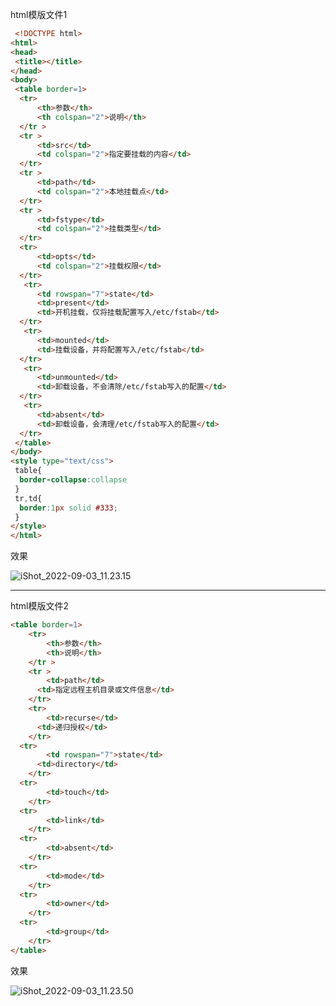 html模版文件1

```html
 <!DOCTYPE html>
<html>
<head>
 <title></title>
</head>
<body>
 <table border=1>
  <tr>
      <th>参数</th>
      <th colspan="2">说明</th>
  </tr >
  <tr >
      <td>src</td>
      <td colspan="2">指定要挂载的内容</td>
  </tr>
  <tr >
      <td>path</td>
      <td colspan="2">本地挂载点</td>
  </tr>
  <tr >
      <td>fstype</td>
      <td colspan="2">挂载类型</td>
  </tr> 
  <tr>
      <td>opts</td>
      <td colspan="2">挂载权限</td>
  </tr>
   <tr>
      <td rowspan="7">state</td>
      <td>present</td>
      <td>开机挂载，仅将挂载配置写入/etc/fstab</td>
  </tr>
   <tr>
      <td>mounted</td>
      <td>挂载设备，并将配置写入/etc/fstab</td>
  </tr>
   <tr>
      <td>unmounted</td>
      <td>卸载设备，不会清除/etc/fstab写入的配置</td>
  </tr>
   <tr>
      <td>absent</td>
      <td>卸载设备，会清理/etc/fstab写入的配置</td>
  </tr>
 </table>
</body>
<style type="text/css">
 table{
  border-collapse:collapse
 }
 tr,td{
  border:1px solid #333;
 }
</style>
</html>
```



效果

![iShot_2022-09-03_11.23.15](https://gitea.pptfz.cn/pptfz/picgo-images/raw/branch/master/img/iShot_2022-09-03_11.23.15.png)




---



html模版文件2

```html
<table border=1>
	<tr>
	    <th>参数</th>
	    <th>说明</th>
	</tr >
	<tr >
	    <td>path</td>
      <td>指定远程主机目录或文件信息</td>
	</tr>
	<tr>
	    <td>recurse</td>
      <td>递归授权</td>
	</tr>
  <tr>
	    <td rowspan="7">state</td>
      <td>directory</td>
	</tr>
  <tr>
	    <td>touch</td>
	</tr>
  <tr>
	    <td>link</td>
	</tr>
  <tr>
	    <td>absent</td>
	</tr>
  <tr>
	    <td>mode</td>
	</tr>
  <tr>
	    <td>owner</td>
	</tr>
  <tr>
	    <td>group</td>
	</tr>
</table>  
```



效果

![iShot_2022-09-03_11.23.50](https://gitea.pptfz.cn/pptfz/picgo-images/raw/branch/master/img/iShot_2022-09-03_11.23.50.png)

